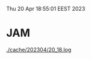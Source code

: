 Thu 20 Apr 18:55:01 EEST 2023
# JAM
<a href='./cache/202304/20_18.log'>./cache/202304/20_18.log</a>
